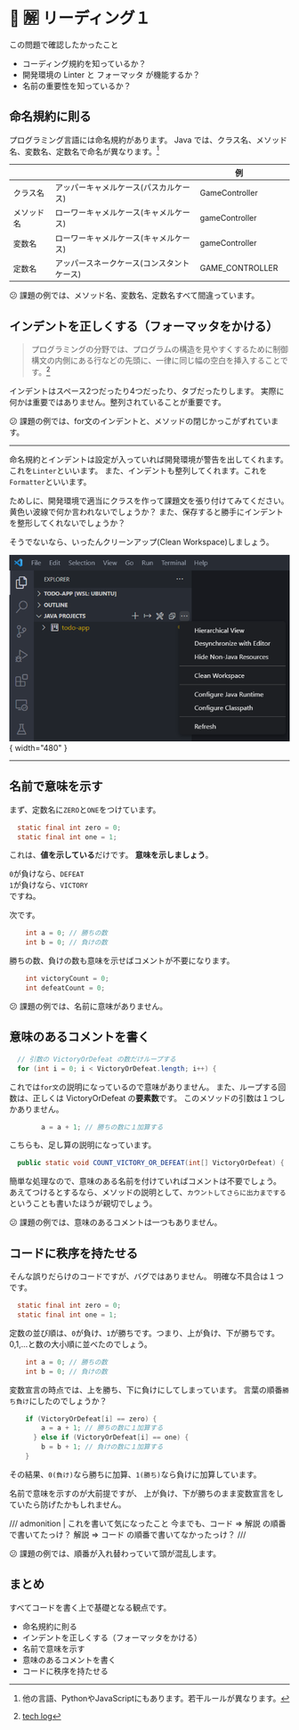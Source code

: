 # 📖 🈖️ リーディング１

この問題で確認したかったこと

- コーディング規約を知っているか？
- 開発環境の Linter と フォーマッタ が機能するか？
- 名前の重要性を知っているか？

## 命名規約に則る

プログラミング言語には命名規約があります。
Java では、クラス名、メソッド名、変数名、定数名で命名が異なります。[^1]

[^1]: 他の言語、PythonやJavaScriptにもあります。若干ルールが異なります。

|            |                                            | 例              |     |
| ---------- | ------------------------------------------ | --------------- | --- |
| クラス名   | アッパーキャメルケース(パスカルケース)     | GameController  |     |
| メソッド名 | ローワーキャメルケース(キャメルケース)     | gameController  |     |
| 変数名     | ローワーキャメルケース(キャメルケース)     | gameController  |     |
| 定数名     | アッパースネークケース(コンスタントケース) | GAME_CONTROLLER |     |

😕 課題の例では、メソッド名、変数名、定数名すべて間違っています。

## インデントを正しくする（フォーマッタをかける）

> プログラミングの分野では、プログラムの構造を見やすくするために制御構文の内側にある行などの先頭に、一律に同じ幅の空白を挿入することです。[^2]

[^2]: [tech log](https://tech-compass.pro/contents/technology/programmingbasic-02/#:~:text=%E3%82%A4%E3%83%B3%E3%83%87%E3%83%B3%E3%83%88%E3%81%A8%E3%81%AF%E3%80%81%E6%96%87%E7%AB%A0%E3%81%AE,%E3%82%92%E6%8C%BF%E5%85%A5%E3%81%99%E3%82%8B%E3%81%93%E3%81%A8%E3%81%A7%E3%81%99%E3%80%82)

インデントはスペース2つだったり4つだったり、タブだったりします。
実際に何かは重要ではありません。整列されていることが重要です。

😕 課題の例では、for文のインデントと、メソッドの閉じかっこがずれています。

---

命名規約とインデントは設定が入っていれば開発環境が警告を出してくれます。
これを`Linter`といいます。
また、インデントも整列してくれます。これを`Formatter`といいます。

ためしに、開発環境で適当にクラスを作って課題文を張り付けてみてください。
黄色い波線で何か言われないでしょうか？
また、保存すると勝手にインデントを整形してくれないでしょうか？

そうでないなら、いったんクリーンアップ(Clean Workspace)しましょう。

![Image](../assets/java-clean-workspace.png){ width="480" }

---

## 名前で意味を示す

まず、定数名に`ZERO`と`ONE`をつけています。

```java
  static final int zero = 0;
  static final int one = 1;
```

これは、**値を示している**だけです。
**意味を示しましょう**。

`0`が負けなら、`DEFEAT`  
`1`が負けなら、`VICTORY`  
ですね。

次です。

```java
    int a = 0; // 勝ちの数
    int b = 0; // 負けの数
```

勝ちの数、負けの数も意味を示せばコメントが不要になります。

```java
    int victoryCount = 0;
    int defeatCount = 0;
```

😕 課題の例では、名前に意味がありません。

## 意味のあるコメントを書く

```java
  // 引数の VictoryOrDefeat の数だけループする
  for (int i = 0; i < VictoryOrDefeat.length; i++) {
```

これでは`for文`の説明になっているので意味がありません。
また、ループする回数は、正しくは VictoryOrDefeat の**要素数**です。
このメソッドの引数は１つしかありません。

```java
        a = a + 1; // 勝ちの数に１加算する
```

こちらも、足し算の説明になっています。

```java
  public static void COUNT_VICTORY_OR_DEFEAT(int[] VictoryOrDefeat) {
```

簡単な処理なので、意味のある名前を付けていればコメントは不要でしょう。
あえてつけるとするなら、メソッドの説明として、`カウントしてさらに出力までする`ということも書いたほうが親切でしょう。

😕 課題の例では、意味のあるコメントは一つもありません。

## コードに秩序を持たせる

そんな誤りだらけのコードですが、バグではありません。
明確な不具合は１つです。

```java
  static final int zero = 0;
  static final int one = 1;
```

定数の並び順は、`0`が負け、`1`が勝ちです。つまり、上が負け、下が勝ちです。
0,1,...と数の大小順に並べたのでしょう。

```java
    int a = 0; // 勝ちの数
    int b = 0; // 負けの数
```

変数宣言の時点では、上を勝ち、下に負けにしてしまっています。
言葉の順番`勝ち負け`にしたのでしょうか？

```java
    if (VictoryOrDefeat[i] == zero) {
        a = a + 1; // 勝ちの数に１加算する
      } else if (VictoryOrDefeat[i] == one) {
        b = b + 1; // 負けの数に１加算する
    }
```

その結果、`0(負け)`なら勝ちに加算、`1(勝ち)`なら負けに加算しています。

名前で意味を示すのが大前提ですが、
上が負け、下が勝ちのまま変数宣言をしていたら防げたかもしれません。

/// admonition | これを書いて気になったこと
今までも、コード => 解説 の順番で書いてたっけ？
解説 => コード の順番で書いてなかったっけ？
///

😕 課題の例では、順番が入れ替わっていて頭が混乱します。

## まとめ

すべてコードを書く上で基礎となる観点です。

- 命名規約に則る
- インデントを正しくする（フォーマッタをかける）
- 名前で意味を示す
- 意味のあるコメントを書く
- コードに秩序を持たせる
